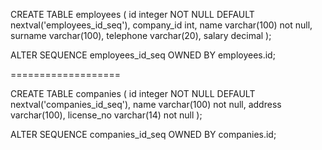 CREATE TABLE employees (
    id integer NOT NULL DEFAULT nextval('employees_id_seq'),
	company_id int,
	name varchar(100) not null,
	surname varchar(100),
	telephone varchar(20),
	salary decimal
);
 
ALTER SEQUENCE employees_id_seq
OWNED BY employees.id;

===================

CREATE TABLE companies (
    id integer NOT NULL DEFAULT nextval('companies_id_seq'),
	name varchar(100) not null,
	address varchar(100),
	license_no varchar(14) not null
);
 
ALTER SEQUENCE companies_id_seq
OWNED BY companies.id;